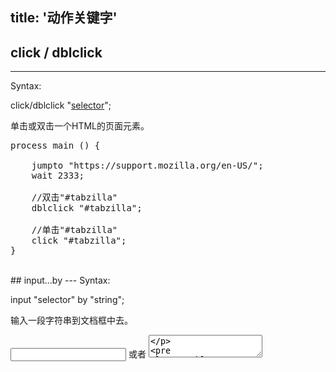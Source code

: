 title: '动作关键字'
---

## click / dblclick
---
Syntax:<p class="alert alert-warning">click/dblclick "[selector](/zh-cn/docs/lemoncase2/selector.html)";</p>

单击或双击一个HTML的页面元素。

<pre class='sublemon'>
process main () {
    
	jumpto "https://support.mozilla.org/en-US/";
	wait 2333;
	
	//双击"#tabzilla"
	dblclick "#tabzilla";
	
	//单击"#tabzilla"
	click "#tabzilla";
}</pre>

<br>
## input...by
---
Syntax:<p class="alert alert-info">input "selector" by "string";</p>
输入一段字符串到文档框中去。 

<input type="text" /> 或者 <textarea>

<pre class='sublemon'>
// eg: id="link" class="case" 
input 'div#link.case' by "hello world.";</pre>

<br>
## move 
---
Syntax:
<p class="alert alert-info">move "selector";</p>
对HTML页面元素触发鼠标移入移出的动作。该动作可触发CSShover。

<pre class='sublemon'>
process main () {
    
	jumpto "https://www.deepin.org/en/";
	wait 2333;
	click '#hs-site-navigation > div:nth-child(1)';
	
	// 在以下三个页面元素上移动
	move '#menu-main > li:nth-child(2) > a:nth-child(1) > span:nth-child(1)';
	move '#menu-main > li:nth-child(3) > a:nth-child(1) > span:nth-child(1)';
	move '#menu-main > li:nth-child(4) > a:nth-child(1) > span:nth-child(1)';
}</pre>

<br>
## hold
---
Syntax:
<p class="alert alert-info">hold "selector";</p>
鼠标持续点住一个元素。具体的示例在下方的`drop`中。

<br>
## drop
---
Syntax:
<p class="alert alert-info">drop;</p>
鼠标释放一个元素。

<pre class="sublemon">
process main () {

	jumpto "https://jqueryui.com/draggable/";
	wait 2333;
	
	//持续点住页面上的一个元素，用move来完成拖拽和指针移动
    hold '#content > iframe:nth-child(5) < #draggable';
    move '#content > iframe:nth-child(5) < html';
    
    //释放该元素
    drop;
}</pre>

<br>
## scroll
---
Syntax:
<p class="alert alert-info">scroll "selector";</p>
滚动页面，保持选中元素位于屏幕中部。

<pre class="sublemon">
process main () {
  
	// Deepin Technology Community
	jumpto "https://www.deepin.org/en/";
	wait 2333;
	
	//
	scroll '#hs-top-footer';
}</pre>

<br>
## jumpto
---
Syntax:
<p class="alert alert-info">jumpto "URL";</p>
`jumpto` 跳转到一个URL链接。


<br>
## back / forward / refresh
---
Syntax:
<p class="alert alert-info">back;<br>forward;<br>refresh;</p>
`back` 后退一页；`forward` 向前移动一页；`refresh` 刷新当前网页。
<pre class='sublemon'>
process main () {

	// jumpto
	jumpto "https://www.deepin.org/en/";
	wait 2333;
	click "#hs-site-navigation > div:nth-child(1) > span:nth-child(1)";
	click "#menu-main > li:nth-child(2) > a:nth-child(1) > span:nth-child(1)";
	wait 2000;
	
	//back 回到首页
	back;
	wait 2000;
	
	//forward 前进到doc页
	forward;
	wait 2000;

    //refresh 刷新当前doc页
	refresh;
}</pre>

<br>
## wait
---
Syntax:<p class="alert alert-info">wait [time:number]</p>
等待一定的时间（以毫秒为单位）。

<pre class='sublemon'>
//编辑器会等待3000毫秒再执行下一个动作
wait 3000;</pre>

<br>
## assert
---
Syntax:<p class="alert alert-info">assert [expression] in [time:number]</p>
断言一个表达式为真或假（在一定的时间内），具体参照以下示例。关于表达式的更多介绍，[点击这里](/zh-cn/docs/lemoncase2/expression.html)。

<pre class='sublemon'>

//断言id为'test'的输入框个数为1个
assert <# "textarea#test"/> == 1;

//断言id为'test'的输入框包含'Lemonce'
assert <@ "testarea#test"/> ~~ "Lemonce"

//断言id名为'test'的输入框会在两秒钟内出现
assert <# "textarea#test"/> in 2000;</pre>

<br>
## upload
---
Syntax:<p class="alert alert-info">upload ["filePath1","filePath2"]</p>
如果一个测试需要上传一个文件到一个 web 应用程序，可以采用 `upload` 命令来上传。以下是例子。

**注意**：在 Windows 系统中路径采用的是"\"，需要用户改为 "/" 或进行转义 "\\\" 才能在灵萌测中运行。如"C:\Users\1.img"需要在灵萌测中改为"C:/Users/1.img"。
<pre class='sublemon'>

#AUTOWAIT 1000
process main () {

	// Angular file upload - flow.js
	jumpto "http://flowjs.github.io/ng-flow/";
	wait 3333;
	// 点击 Basic upload
	click "div.ng-scope > .drop > span.btn-default";
	upload ["C:/1.lc2"];
	wait 4000;
	// 点击 Single image upload
	click "body > div:nth-child(1) > section:nth-child(2) > div:nth-child(10) > div:nth-child(4) > span:nth-child(1)";
    upload ["C:/1.jpg","D:/2.png"];
	// 当只支持上传一个文件时，lemonce会默认上传第一个文件
    wait 4000;
}</pre>